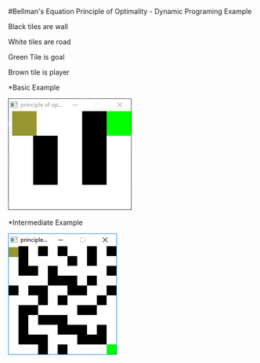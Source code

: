 #Bellman's Equation Principle of Optimality - Dynamic Programing Example

Black tiles are wall

White tiles are road

Green Tile is goal

Brown tile is player

*Basic Example

![Alt text](example.gif?raw=true "Example")


*Intermediate Example

![Alt text](example2.gif?raw=true "Example")
